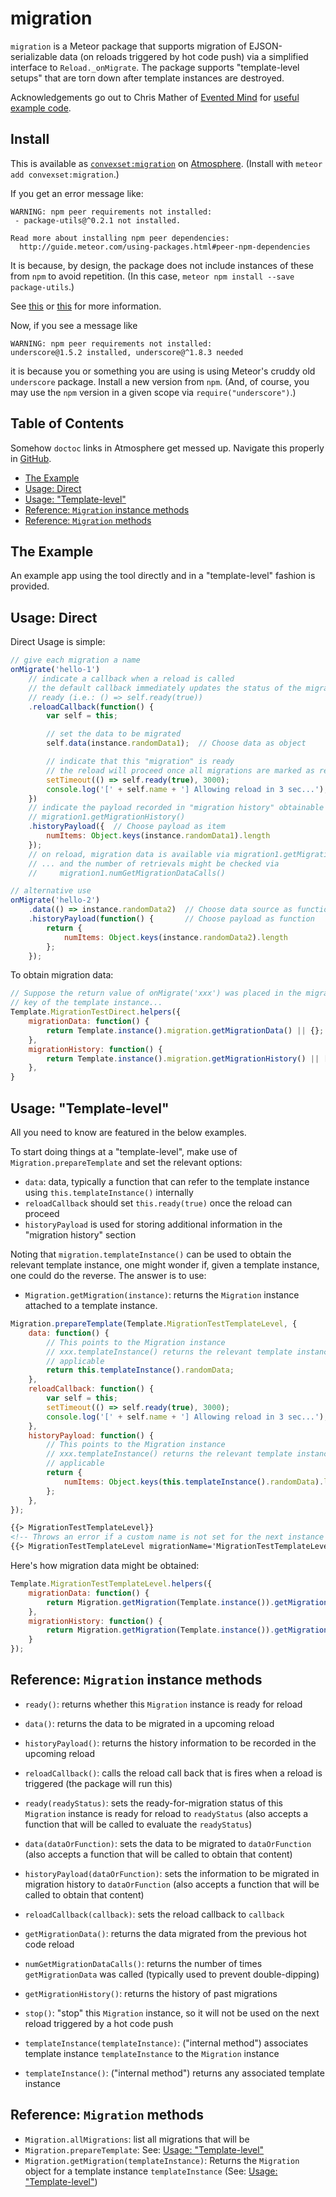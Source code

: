 # migration

`migration` is a Meteor package that supports migration of EJSON-serializable data (on reloads triggered by hot code push) via a simplified interface to `Reload._onMigrate`. The package supports "template-level setups" that are torn down after template instances are destroyed.

Acknowledgements go out to Chris Mather of [Evented Mind](https://www.eventedmind.com/) for [useful example code](https://github.com/cmather/meteor-migration).


## Install

This is available as [`convexset:migration`](https://atmospherejs.com/convexset/migration) on [Atmosphere](https://atmospherejs.com/). (Install with `meteor add convexset:migration`.)

If you get an error message like:
```
WARNING: npm peer requirements not installed:
 - package-utils@^0.2.1 not installed.
          
Read more about installing npm peer dependencies:
  http://guide.meteor.com/using-packages.html#peer-npm-dependencies
```
It is because, by design, the package does not include instances of these from `npm` to avoid repetition. (In this case, `meteor npm install --save package-utils`.)

See [this](http://guide.meteor.com/using-packages.html#peer-npm-dependencies) or [this](https://atmospherejs.com/tmeasday/check-npm-versions) for more information.

Now, if you see a message like
```
WARNING: npm peer requirements not installed:
underscore@1.5.2 installed, underscore@^1.8.3 needed
```
it is because you or something you are using is using Meteor's cruddy old `underscore` package. Install a new version from `npm`. (And, of course, you may use the `npm` version in a given scope via `require("underscore")`.)


## Table of Contents

Somehow `doctoc` links in Atmosphere get messed up. Navigate this properly in [GitHub](https://github.com/convexset/meteor-migration/).

<!-- START doctoc generated TOC please keep comment here to allow auto update -->
<!-- DON'T EDIT THIS SECTION, INSTEAD RE-RUN doctoc TO UPDATE -->


- [The Example](#the-example)
- [Usage: Direct](#usage-direct)
- [Usage: "Template-level"](#usage-template-level)
- [Reference: `Migration` instance methods](#reference-migration-instance-methods)
- [Reference: `Migration` methods](#reference-migration-methods)

<!-- END doctoc generated TOC please keep comment here to allow auto update -->

## The Example

An example app using the tool directly and in a "template-level" fashion is provided.

## Usage: Direct

Direct Usage is simple:

```javascript
// give each migration a name
onMigrate('hello-1')
    // indicate a callback when a reload is called
    // the default callback immediately updates the status of the migration to
    // ready (i.e.: () => self.ready(true))
    .reloadCallback(function() {
        var self = this;

        // set the data to be migrated
        self.data(instance.randomData1);  // Choose data as object

        // indicate that this "migration" is ready
        // the reload will proceed once all migrations are marked as ready
        setTimeout(() => self.ready(true), 3000);
        console.log('[' + self.name + '] Allowing reload in 3 sec...');
    })
    // indicate the payload recorded in "migration history" obtainable via
    // migration1.getMigrationHistory()
    .historyPayload({  // Choose payload as item
        numItems: Object.keys(instance.randomData1).length
    });
    // on reload, migration data is available via migration1.getMigrationData()
    // ... and the number of retrievals might be checked via
    //     migration1.numGetMigrationDataCalls()

// alternative use
onMigrate('hello-2')
    .data(() => instance.randomData2)  // Choose data source as function
    .historyPayload(function() {       // Choose payload as function
        return {
            numItems: Object.keys(instance.randomData2).length
        };
    });
```

To obtain migration data:

```javascript
// Suppose the return value of onMigrate('xxx') was placed in the migration
// key of the template instance...
Template.MigrationTestDirect.helpers({
	migrationData: function() {
		return Template.instance().migration.getMigrationData() || {};
	},
	migrationHistory: function() {
		return Template.instance().migration.getMigrationHistory() || [];
	},
}
```

## Usage: "Template-level"

All you need to know are featured in the below examples.

To start doing things at a "template-level", make use of `Migration.prepareTemplate` and set the relevant options:
 - `data`: data, typically a function that can refer to the template instance using `this.templateInstance()` internally
 - `reloadCallback` should set `this.ready(true)` once the reload can proceed
 - `historyPayload` is used for storing additional information in the "migration history" section

Noting that `migration.templateInstance()` can be used to obtain the relevant template instance, one might wonder if, given a template instance, one could do the reverse. The answer is to use:
 - `Migration.getMigration(instance)`: returns the `Migration` instance attached to a template instance.

```javascript
Migration.prepareTemplate(Template.MigrationTestTemplateLevel, {
	data: function() {
		// This points to the Migration instance
		// xxx.templateInstance() returns the relevant template instance, if
		// applicable
		return this.templateInstance().randomData;
	},
	reloadCallback: function() {
		var self = this;
		setTimeout(() => self.ready(true), 3000);
		console.log('[' + self.name + '] Allowing reload in 3 sec...');
	},
	historyPayload: function() {
		// This points to the Migration instance
		// xxx.templateInstance() returns the relevant template instance, if
		// applicable
		return {
			numItems: Object.keys(this.templateInstance().randomData).length
		};
	},
});
```

```html
{{> MigrationTestTemplateLevel}}
<!-- Throws an error if a custom name is not set for the next instance -->
{{> MigrationTestTemplateLevel migrationName='MigrationTestTemplateLevel.2'}}
```

Here's how migration data might be obtained:

```javascript
Template.MigrationTestTemplateLevel.helpers({
	migrationData: function() {
		return Migration.getMigration(Template.instance()).getMigrationData() || {};
	},
	migrationHistory: function() {
		return Migration.getMigration(Template.instance()).getMigrationHistory() || [];
	}
});
```

## Reference: `Migration` instance methods 

 - `ready()`: returns whether this `Migration` instance is ready for reload
 - `data()`: returns the data to be migrated in a upcoming reload
 - `historyPayload()`: returns the history information to be recorded in the upcoming reload
 - `reloadCallback()`: calls the reload call back that is fires when a reload is triggered (the package will run this)

 - `ready(readyStatus)`: sets the ready-for-migration status of this `Migration` instance is ready for reload to `readyStatus` (also accepts a function that will be called to evaluate the `readyStatus`)
 - `data(dataOrFunction)`: sets the data to be migrated to `dataOrFunction` (also accepts a function that will be called to obtain that content)
 - `historyPayload(dataOrFunction)`: sets the information to be migrated in migration history to `dataOrFunction` (also accepts a function that will be called to obtain that content)
 - `reloadCallback(callback)`: sets the reload callback to `callback`

 - `getMigrationData()`: returns the data migrated from the previous hot code reload
 - `numGetMigrationDataCalls()`: returns the number of times `getMigrationData` was called (typically used to prevent double-dipping)
 - `getMigrationHistory()`: returns the history of past migrations

 - `stop()`: "stop" this `Migration` instance, so it will not be used on the next reload triggered by a hot code push

 - `templateInstance(templateInstance)`: ("internal method") associates template instance `templateInstance` to the `Migration` instance
 - `templateInstance()`: ("internal method") returns any associated template instance


## Reference: `Migration` methods 

 - `Migration.allMigrations`: list all migrations that will be 
 - `Migration.prepareTemplate`: See: [Usage: "Template-level"](#usage-template-level)
 - `Migration.getMigration(templateInstance)`: Returns the `Migration` object for a template instance `templateInstance` (See: [Usage: "Template-level"](#usage-template-level))